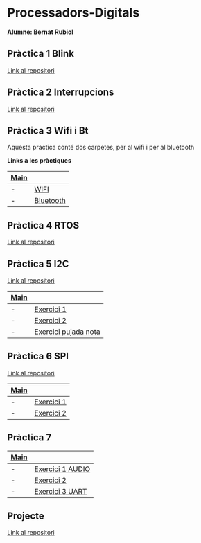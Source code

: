 # Processadors-Digitals

**Alumne: Bernat Rubiol**

## Pràctica 1 Blink

[Link al repositori](https://github.com/rubiolbernat/Practica_1_Blink)

## Pràctica 2 Interrupcions

[Link al repositori](https://github.com/rubiolbernat/Practica_2_Interrupcions)

## Pràctica 3 Wifi i Bt

Aquesta pràctica conté dos carpetes, per al wifi i per al bluetooth

**Links a les pràctiques**

|[Main](https://github.com/rubiolbernat/Practica_3)|   |
|---|---|
|- |[WIFI](https://github.com/rubiolbernat/Practica_3/tree/main/P3_WIFI)  | 
|- |[Bluetooth](https://github.com/rubiolbernat/Practica_3/tree/main/P3_Bluetooth)|

## Pràctica 4 RTOS

[Link al repositori](https://github.com/rubiolbernat/Practica_4_RTOS)

## Pràctica 5 I2C

[Link al repositori](https://github.com/rubiolbernat/Practica_5_I2C)


|[Main](https://github.com/rubiolbernat/Practica_5_I2C)|   |
|---|---|
|- |[Exercici 1](https://github.com/rubiolbernat/Practica_5_I2C/tree/main/Exercici_1)  | 
|- |[Exercici 2](https://github.com/rubiolbernat/Practica_5_I2C/tree/main/Exercici_2)  | 
|- |[Exercici pujada nota](https://github.com/rubiolbernat/Practica_5_I2C/tree/main/Exercici_pujada_nota)|

## Pràctica 6 SPI

[Link al repositori](https://github.com/rubiolbernat/Practica_6_SPI)



|[Main](https://github.com/rubiolbernat/Practica_6_SPI)|   |
|---|---|
|- |[Exercici 1](https://github.com/rubiolbernat/Practica_6_SPI/tree/main/Exercici_1)  | 
|- |[Exercici 2](https://github.com/rubiolbernat/Practica_6_SPI/tree/main/Exercici_2)  | 

## Pràctica 7
|[Main](https://github.com/rubiolbernat/Practica_7)|   |
|---|---|
|- |[Exercici 1 AUDIO](https://github.com/rubiolbernat/Practica_7/tree/main/Practica_7_audio)  | 
|- |[Exercici 2](https://github.com/rubiolbernat/Practica_7/tree/main/Practica_7_webradio)  | 
|- |[Exercici 3 UART](https://github.com/rubiolbernat/Practica_7/tree/main/Practica_7_UART)  | 


## Projecte
[Link al repositori](https://github.com/rubiolbernat/Abad_Rubiol_Projecte_PD)